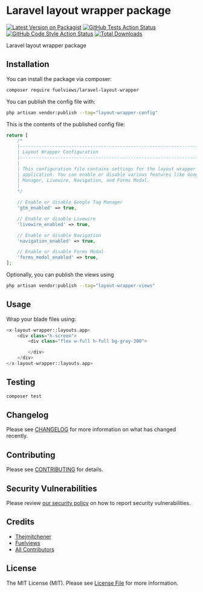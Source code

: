 # Laravel layout wrapper package

[![Latest Version on Packagist](https://img.shields.io/packagist/v/fuelviews/laravel-layout-wrapper.svg?style=flat-square)](https://packagist.org/packages/fuelviews/laravel-layout-wrapper)
[![GitHub Tests Action Status](https://img.shields.io/github/actions/workflow/status/fuelviews/laravel-layout-wrapper/run-tests.yml?branch=main&label=tests&style=flat-square)](https://github.com/fuelviews/laravel-layout-wrapper/actions?query=workflow%3Arun-tests+branch%3Amain)
[![GitHub Code Style Action Status](https://img.shields.io/github/actions/workflow/status/fuelviews/laravel-layout-wrapper/fix-php-code-style-issues.yml?label=code%20style&style=flat-square)](https://github.com/fuelviews/laravel-layout-wrapper/actions?query=workflow%3A"Fix+PHP+code+style+issues")
[![Total Downloads](https://img.shields.io/packagist/dt/fuelviews/laravel-layout-wrapper.svg?style=flat-square)](https://packagist.org/packages/fuelviews/laravel-layout-wrapper)

Laravel layout wrapper package

## Installation

You can install the package via composer:

```bash
composer require fuelviews/laravel-layout-wrapper
```

You can publish the config file with:

```bash
php artisan vendor:publish --tag="layout-wrapper-config"
```

This is the contents of the published config file:

```php
return [
    /*
    |--------------------------------------------------------------------------
    | Layout Wrapper Configuration
    |--------------------------------------------------------------------------
    |
    | This configuration file contains settings for the layout wrapper of your
    | application. You can enable or disable various features like Google Tag
    | Manager, Livewire, Navigation, and Forms Modal.
    |
    */

    // Enable or disable Google Tag Manager
    'gtm_enabled' => true,

    // Enable or disable Livewire
    'livewire_enabled' => true,

    // Enable or disable Navigation
    'navigation_enabled' => true,

    // Enable or disable Forms Modal
    'forms_modal_enabled' => true,
];
```

Optionally, you can publish the views using

```bash
php artisan vendor:publish --tag="layout-wrapper-views"
```

## Usage

Wrap your blade files using:

```php
<x-layout-wrapper::layouts.app>
    <div class="h-screen">
        <div class="flex w-full h-full bg-gray-300">

        </div>
    </div>
</x-layout-wrapper::layouts.app>
```

## Testing

```bash
composer test
```

## Changelog

Please see [CHANGELOG](CHANGELOG.md) for more information on what has changed recently.

## Contributing

Please see [CONTRIBUTING](CONTRIBUTING.md) for details.

## Security Vulnerabilities

Please review [our security policy](../../security/policy) on how to report security vulnerabilities.

## Credits

- [Thejmitchener](https://github.com/thejmitchener)
- [Fuelviews](https://github.com/fuelviews)
- [All Contributors](../../contributors)

## License

The MIT License (MIT). Please see [License File](LICENSE.md) for more information.
